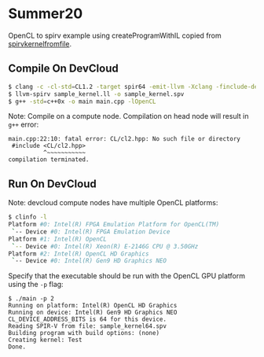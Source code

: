# Summer20
OpenCL to spirv example using createProgramWithIL copied from [spirvkernelfromfile](https://github.com/bashbaug/SimpleOpenCLSamples/tree/master/samples/05_spirvkernelfromfile).

## Compile On DevCloud
```sh
$ clang -c -cl-std=CL1.2 -target spir64 -emit-llvm -Xclang -finclude-default-header -flto sample_kernel.cl -o sample_kernel.ll
$ llvm-spirv sample_kernel.ll -o sample_kernel.spv
$ g++ -std=c++0x -o main main.cpp -lOpenCL
```

Note: Compile on a compute node. Compilation on head node will result in `g++` error:
```
main.cpp:22:10: fatal error: CL/cl2.hpp: No such file or directory
 #include <CL/cl2.hpp>
          ^~~~~~~~~~~~
compilation terminated.
```

## Run On DevCloud
Note: devcloud compute nodes have multiple OpenCL platforms:
```sh
$ clinfo -l
Platform #0: Intel(R) FPGA Emulation Platform for OpenCL(TM)
 `-- Device #0: Intel(R) FPGA Emulation Device
Platform #1: Intel(R) OpenCL
 `-- Device #0: Intel(R) Xeon(R) E-2146G CPU @ 3.50GHz
Platform #2: Intel(R) OpenCL HD Graphics
 `-- Device #0: Intel(R) Gen9 HD Graphics NEO
```

Specify that the executable should be run with the OpenCL GPU platform using the `-p` flag:
```
$ ./main -p 2
Running on platform: Intel(R) OpenCL HD Graphics
Running on device: Intel(R) Gen9 HD Graphics NEO
CL_DEVICE_ADDRESS_BITS is 64 for this device.
Reading SPIR-V from file: sample_kernel64.spv
Building program with build options: (none)
Creating kernel: Test
Done.
```
